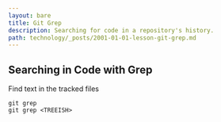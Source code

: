 ```yaml
---
layout: bare
title: Git Grep
description: Searching for code in a repository's history.
path: technology/_posts/2001-01-01-lesson-git-grep.md
---
```


## Searching in Code with Grep

Find text in the tracked files

    git grep
    git grep <TREEISH>
